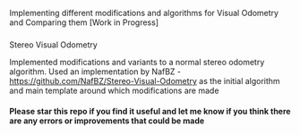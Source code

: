 Implementing different modifications and algorithms for Visual Odometry and Comparing them [Work in Progress]

###
Stereo Visual Odometry

Implemented modifications and variants to a normal stereo odometry algorithm. Used an implementation by NafBZ - https://github.com/NafBZ/Stereo-Visual-Odometry as the initial algorithm and main template around which modifications are made

#### Please star this repo if you find it useful and let me know if you think there are any errors or improvements that could be made
